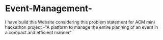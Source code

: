 # Event-Management-
I have build this Website considering this problem statement for ACM mini hackathon project -"A platform to manage the entire planning of an event in a compact and efficient manner"
